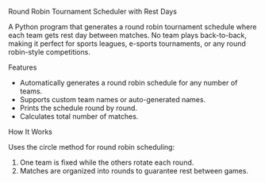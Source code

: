  Round Robin Tournament Scheduler with Rest Days

A Python program that generates a round robin tournament schedule where each team gets rest day between matches. No team plays back-to-back, making it perfect for sports leagues, e-sports tournaments, or any round robin-style competitions.

Features

- Automatically generates a round robin schedule for any number of teams.
- Supports custom team names or auto-generated names.
- Prints the schedule round by round.
- Calculates total number of matches.

How It Works

Uses the circle method for round robin scheduling:

1. One team is fixed while the others rotate each round.
2. Matches are organized into rounds to guarantee rest between games.
   
